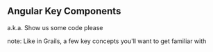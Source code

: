 ##  Angular Key Components
a.k.a. Show us some code please

note:
    Like in Grails, a few key concepts you'll want to get familiar with
